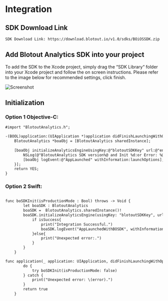 # Integration

## SDK Download Link

```html
SDK Download Link: ​https://download.blotout.io/v1.0/sdks/BOiOSSDK.zip
```

## Add Blotout Analytics SDK into your project

To add the SDK to the Xcode project, simply drag the “SDK Library“ folder into your Xcode project and follow the on screen instructions. Please refer to the image below for recommended settings, click finish.

![Screenshot](assets/images/sdkintegration.png)

## Initialization

### Option 1 Objective-C:

```html
#import "BlotoutAnalytics.h";

-(BOOL)application:(UIApplication *)application didFinishLaunchingWithOptions:(NSDictionary *)launchOptions {
    BlotoutAnalytics *boaObj = [BlotoutAnalytics sharedInstance];
    
    [boaObj initializeAnalyticsEngineUsingKey:@"blotoutSDKKey" url:@"endPointUrl" andCompletionHandler:^(BOOL isSuccess, NSError * _Nonnull error) {
        NSLog(@"BlotoutAnalytics SDK version%@ and Init %d:or Error: %@", [boaObj sdkVersion], isSuccess, error);
        [boaObj logEvent:@"AppLaunched" withInformation:launchOptions];
    }];
    return YES;
}
```

### Option 2 Swift:
```html

func boSDKInit(isProductionMode : Bool) throws -> Void {
        let boaSDK : BlotoutAnalytics
        boaSDK =  BlotoutAnalytics.sharedInstance()!
        boaSDK.initializeAnalyticsEngine(usingKey: "blotoutSDKKey", url: "endPointUrl") { (isSuccess : Bool, errorObj:Error?) in
            if isSuccess{
                print("Integration Successful.")
                boaSDK.logEvent("AppLaunchedWithBOSDK", withInformation: nil)
            }else{
                print("Unexpected error:.")
            }
        }
    }

func application(_ application: UIApplication, didFinishLaunchingWithOptions launchOptions: [UIApplication.LaunchOptionsKey: Any]?) -> Bool {
        do {
            try boSDKInit(isProductionMode: false)
        } catch {
            print("Unexpected error: \(error).")
        }
        return true
    }


```